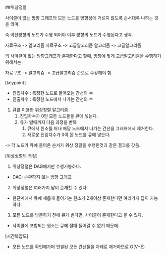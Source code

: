 ##위상정렬

사이클이 없는 방향 그래프의 모든 노드를 방향성에 거르지 않도록 순서대록 나하는 것을 의미.

즉 이전방향의 노드가 수행 되어야 이후 방향의 노드가 수행된다고 생각.

자료구조 -> 알고리즘
자료구조 -> 고급알고리즘
알고리즘 -> 고급알고리즘

의 사이클이 없는 방향그래프가 존재한다고 할때, 방향에 맞게 고급알고리즘을 수행하기 위해서는 

자료구조 -> 알고리즘 -> 고급알고리즘 순으로 수강해야 함.

[keypoint]
- 진입차수 : 특정한 노드로 들어오는 간선의 수
- 진출차수 : 특정한 노드에서 나가는 간선의 수


1. 큐를 이용한 위상정렬 알고리즘
    1. 진입차수가 0인 모든 노드들을 큐에 넣는다.
    2. 큐가 빌때까지 다음 과정을 반복
        1. 큐에서 원소를 꺼내 해당 노드에서 나가는 간선을 그래프에서 제거한다.
        2. 새로운 진입차수가 0이 된 노드를 큐에 넣는다.

-> 각 노드가 큐에 들어온 순서가 위상 정렬을 수행한것과 같은 결과를 갖음.


[위상정렬의 특징]

1. 위상정렬은 DAG에서만 수행가능하다.
  -  DAG: 순환하지 않는 방향 그래프
2. 위상정렬은 여러가지 답이 존재할 수 있다.
  -  한단계에서 큐에 새롭게 들어가는 원소가 2개이상 존재한다면 여러가지 답이 가능하다.
3. 모든 노드를 방문하기 전에 큐가 빈다면, 사이클이 존재한다고 볼 수 있다.
  -  사이클에 포함되는 원소는 큐에 절대 들어갈 수 없기 때문에.  
  
[시간복잡도]
- 모든 노드를 확인해가며 연결된 모든 간선들을 차례로 제거하므로 O(V+E)